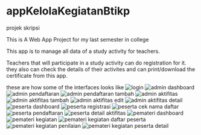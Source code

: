# appKelolaKegiatanBtikp
projek skripsi 

This is A Web App Project for my last semester in college

This app is to manage all data of a study activity for teachers.

Teachers that will participate in a study activity can do registration for it. they also can check the details of their activites and can print/download the certificate from this app.

these are how some of the interfaces looks like
![login](https://user-images.githubusercontent.com/87486976/183406465-2c5e3a2a-742c-4d3c-bdb5-24ad7bbbfdbb.jpg)
![admin dashboard](https://user-images.githubusercontent.com/87486976/183406477-34c5453f-4c8d-4bd3-b193-d5011adba1a3.jpg)
![admin pendaftaran](https://user-images.githubusercontent.com/87486976/183406547-f874c815-fc26-4d9e-94be-75a50f823329.jpg)
![admin pendaftaran tambah](https://user-images.githubusercontent.com/87486976/183406562-4fd3c53c-c0cf-49b9-b18c-432b26583d6e.jpg)
![admin aktifitas](https://user-images.githubusercontent.com/87486976/183406704-2e64d1af-7463-4415-ab88-de92630e8dc4.jpg)
![admin aktifitas tambah](https://user-images.githubusercontent.com/87486976/183406716-6de25914-7ec4-48e8-9c1a-07bb670fa276.jpg)
![admin aktifitas edit](https://user-images.githubusercontent.com/87486976/183406734-5db3a026-9646-4d11-bffe-3c3177879429.jpg)
![admin aktifitas detail](https://user-images.githubusercontent.com/87486976/183406743-ca45a285-7390-4fc3-a515-d99a4f6bec69.jpg)
![peserta dashboard](https://user-images.githubusercontent.com/87486976/183406771-b5ce6258-536c-4126-8aa1-b04ab2dafed4.jpg)
![peserta registrasi](https://user-images.githubusercontent.com/87486976/183406796-acf01c3b-bd3d-4bff-9aea-66c5a227cf07.jpg)
![peserta cek nama daftar](https://user-images.githubusercontent.com/87486976/183406808-27faa657-3785-4a54-9b0b-7ea3581d6837.jpg)
![peserta pendaftaran](https://user-images.githubusercontent.com/87486976/183406841-ddf7ad26-200d-417c-b70a-e12dfe2ff5c4.jpg)
![peserta detail aktifitas](https://user-images.githubusercontent.com/87486976/183406853-2de49c1f-369b-44c8-b8be-8d1d695fe1dc.jpg)
![pemateri dashboard](https://user-images.githubusercontent.com/87486976/183406867-486fce12-d376-4159-9fbb-9d33576f73ef.jpg)
![pemateri kegiatan](https://user-images.githubusercontent.com/87486976/183406939-ce1c247f-43ad-4352-b186-3761f840d804.jpg)
![pemateri kegiatan daftar peserta](https://user-images.githubusercontent.com/87486976/183406955-9e0d641a-f021-497b-a592-f390bc9503da.jpg)
![pemateri kegiatan penilaian](https://user-images.githubusercontent.com/87486976/183406972-6a453382-40e0-4272-8cac-255780f017e5.jpg)
![pemateri kegiatan peserta detail](https://user-images.githubusercontent.com/87486976/183406983-1667b690-9076-4b4f-bfba-58c0153f58dd.jpg)
